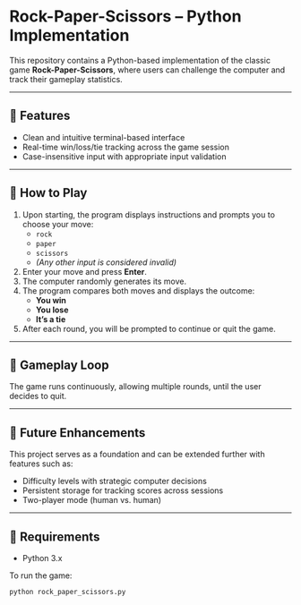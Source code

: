 # Rock-Paper-Scissors – Python Implementation  


This repository contains a Python-based implementation of the classic game **Rock-Paper-Scissors**, where users can challenge the computer and track their gameplay statistics.

---

## 🔹 Features
- Clean and intuitive terminal-based interface  
- Real-time win/loss/tie tracking across the game session  
- Case-insensitive input with appropriate input validation  

---

## 🔹 How to Play
1. Upon starting, the program displays instructions and prompts you to choose your move:
   - `rock`
   - `paper`
   - `scissors`
   - *(Any other input is considered invalid)*
2. Enter your move and press **Enter**.
3. The computer randomly generates its move.
4. The program compares both moves and displays the outcome:
   - **You win**
   - **You lose**
   - **It’s a tie**
5. After each round, you will be prompted to continue or quit the game.

---

## 🔹 Gameplay Loop
The game runs continuously, allowing multiple rounds, until the user decides to quit.

---

## 🔹 Future Enhancements
This project serves as a foundation and can be extended further with features such as:
- Difficulty levels with strategic computer decisions
- Persistent storage for tracking scores across sessions
- Two-player mode (human vs. human)

---

## 🔹 Requirements
- Python 3.x

To run the game:
```bash
python rock_paper_scissors.py
